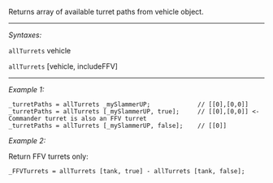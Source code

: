 Returns array of available turret paths from vehicle object.


---
*Syntaxes:*

`allTurrets` vehicle

`allTurrets` [vehicle, includeFFV]

---
*Example 1:*

```sqf
_turretPaths = allTurrets _mySlammerUP;				// [[0],[0,0]]
_turretPaths = allTurrets [_mySlammerUP, true];		// [[0],[0,0]] <- Commander turret is also an FFV turret
_turretPaths = allTurrets [_mySlammerUP, false];	// [[0]]
```

*Example 2:*

Return FFV turrets only:

```sqf
_FFVTurrets = allTurrets [tank, true] - allTurrets [tank, false];
```